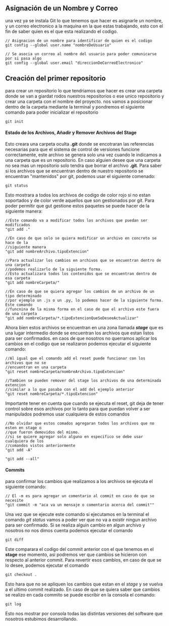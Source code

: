 ## Asignación de un Nombre y Correo
una vez ya se instala Git lo que tenemos que hacer es asignarle un nombre, y un correo electronico a la maquina en la que estas trabajando, esto con el fin de saber quien es el que esta realizando el codigo.

```git
// Asignacion de un nombre para identificar de quien es el codigo
git config --global user.name "nombreDeUsuario"

// Se asocia un correo al nombre del usuario para poder comunicarse por si pasa algo
git config --global user.email "direccionDeCorreoElectronico"
```

## Creación del primer repositorio
para crear un repositorio lo que tendriamos que hacer es crear una carpeta donde se van a giardat rodos nuestros repositorios o ese unico repositorio y crear una carpeta con el nombre del proyecto.
nos vamos a posicionar dentro de la carpeta mediante la terminal y pondremos el siguiente comando para poder inicializar el repositorio

```git
git init
```

#### Estado de los Archivos, Añadir y Remover Archivos del Stage

Esto creara una carpeta oculta **.git** donde se encotraran las referencias necesarias para que el sistema de control de versiones funcione correctamente, este archivo se genera solo una vez cuando le indicamos a una carpeta que es un repositorio. En caso alguien desee que una carpeta no sea mas un repositorio solo tendra que borrar el archivo **.git**.
Para saber si los archivos que se encuentran dentro de nuestro repositorio se encuentran "mantenidos" por git, podemos usar el siguiente comenado:

```git
git status
```

Esto mostrara a todos los archivos de codigo de color rojo si no estan soportados y de color verde aquellos que son gestionados por git. Para poder permitir que gut gestione estos paquetes se puede hacer de la siguiente manera:

```git
//Este comando va a modificar todos los archivos que puedan ser modificados
"git add ."

//En caso de que solo se quiera modificar un archivo en concreto se hace de la
//siguiente manera
"git add nombreArchivo.tipoExtencion"

//Para actualizar los cambios en archivos que se encuentran dentro de una carpeta
//podemos realizarlo de la siguiente forma.
//Esto actualizara todos los contenidos que se encuentran dentro de esa carpeta
"git add nombreCarpeta/"

//En caso de que se quiera agregar los cambios de un archivo de un tipo determinado
//por ejemplo un .js o un .py, lo podemos hacer de la siguiente forma. Este comando
//funcnina de la misma forma en el caso de que el archivo este fuera de una carpeta
"git add nombreCarpeta/*.tipoExtencionQueSeDeseeActualizar"
```

Ahora bien estos archivos se encuentran en una zona llamada ***stage*** que es una lugar intermedio donde se encuentran los archivos que estan listos para ser confirmados. en caos de que nosotros no querramos aplicar los cambios en el codigo que se realizaron podemos ejecutar el siguiente comando:

```git
//Al igual que el comando add el reset puede funcionar con los archivos que no se
//encuentran en una carpeta
"git reset nombreCarpeta/nombreArchivo.tipoExtencion"

//Tambien se pueden remover del stage los archivos de una determinada extencion
//similar a lo que pasaba con el add del ejemplo anterior
"git reset nombreCarpeta/*.tipoExtencion"
```

Importante tener en cuenta que cuando se ejecuta el reset, git deja de tener control sobre esos archivos por lo tanto para que puedan volver a ser manipulados podremos usar cualquiera de estos comandos

```git
//No olvidar que estos comados agregaran todos los archivos que no esten en stage o
//que fueron demovidos del mismo.
//si se quiere agregar solo alguno en especifico se debe usar cualquiera de los
//comandos vistos anteriormente
"git add -A"

"git add --all"
```

#### Commits
para confirmar los cambios que realizamos a los archivos se ejecuta el siguiente comando:

```git
// El -m es para agregar un comentario al commit en caso de que se necesite
"git commit -m "aca va un mensaje o comentario acerca del commit""
```

Una vez que se ejecute este comando si ejecutamos en la terminal el comando *git status* vamos a poder ver que no va a existir ningun archivo para ser confirmado.
Si se realiza alguin cambio en algun archivo y nosotros no nos dimos cuenta podemos ejecutar el comando

```git
git diff
```

Este comparara el codigo del commit anterior con el que tenemos en el **stage** ese momento, asi podremos ver que cambios se hicieron con respecto al anterior commit.
Para revertir esos cambios, en caso de que se lo desee, podemos ejecutar el comando

```git
git checkout .
```

Esto hara que no se apliquen los cambios que estan en el *stage* y se vuelva a el ultimo commit realizado.
En caso de que se quiera saber que cambios se realizo en cada commito se puede escribir en la consola el comando:

```git
git log
```

Esto nos mostrar por consola todas las distintas versiones del software que nosotros estubimos desarrollando.